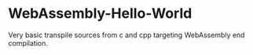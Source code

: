 # WebAssembly-Hello-World
Very basic transpile sources from c and cpp targeting WebAssembly end compilation.
